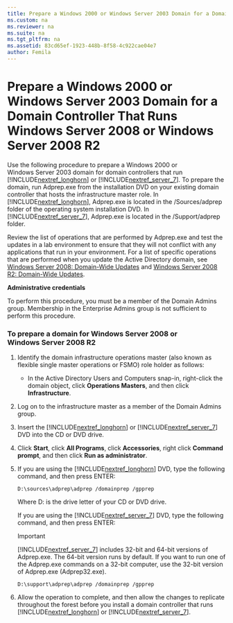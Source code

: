 ```yaml
---
title: Prepare a Windows 2000 or Windows Server 2003 Domain for a Domain Controller That Runs Windows Server 2008 or Windows Server 2008 R2
ms.custom: na
ms.reviewer: na
ms.suite: na
ms.tgt_pltfrm: na
ms.assetid: 83cd65ef-1923-448b-8f58-4c922cae04e7
author: Femila
---
```

# Prepare a Windows 2000 or Windows Server 2003 Domain for a Domain Controller That Runs Windows Server 2008 or Windows Server 2008 R2
  Use the following procedure to prepare a Windows 2000 or Windows Server 2003 domain for domain controllers that run [!INCLUDE[nextref_longhorn](../Token/nextref_longhorn_md.md)] or [!INCLUDE[nextref_server_7](../Token/nextref_server_7_md.md)]. To prepare the domain, run Adprep.exe from the installation DVD on your existing domain controller that hosts the infrastructure master role. In [!INCLUDE[nextref_longhorn](../Token/nextref_longhorn_md.md)], Adprep.exe is located in the \/Sources\/adprep folder of the operating system installation DVD. In [!INCLUDE[nextref_server_7](../Token/nextref_server_7_md.md)], Adprep.exe is located in the \/Support\/adprep folder.  
  
 Review the list of operations that are performed by Adprep.exe and test the updates in a lab environment to ensure that they will not conflict with any applications that run in your environment. For a list of specific operations that are performed when you update the Active Directory domain, see [Windows Server 2008: Domain-Wide Updates](../Topic/Windows-Server-2008--Domain-Wide-Updates.md) and [Windows Server 2008 R2: Domain-Wide Updates](../Topic/Windows-Server-2008-R2--Domain-Wide-Updates.md).  
  
 **Administrative credentials**  
  
 To perform this procedure, you must be a member of the Domain Admins group. Membership in the Enterprise Admins group is not sufficient to perform this procedure.  
  
### To prepare a domain for Windows Server 2008 or Windows Server 2008 R2  
  
1.  Identify the domain infrastructure operations master \(also known as flexible single master operations or FSMO\) role holder as follows:  
  
    -   In the Active Directory Users and Computers snap\-in, right\-click the domain object, click **Operations Masters**, and then click **Infrastructure**.  
  
2.  Log on to the infrastructure master as a member of the Domain Admins group.  
  
3.  Insert the [!INCLUDE[nextref_longhorn](../Token/nextref_longhorn_md.md)] or [!INCLUDE[nextref_server_7](../Token/nextref_server_7_md.md)] DVD into the CD or DVD drive.  
  
4.  Click **Start**, click **All Programs**, click **Accessories**, right click **Command prompt**, and then click **Run as administrator**.  
  
5.  If you are using the [!INCLUDE[nextref_longhorn](../Token/nextref_longhorn_md.md)] DVD, type the following command, and then press ENTER:  
  
     `D:\sources\adprep\adprep /domainprep /gpprep`  
  
     Where D: is the drive letter of your CD or DVD drive.  
  
     If you are using the [!INCLUDE[nextref_server_7](../Token/nextref_server_7_md.md)] DVD, type the following command, and then press ENTER:  
  
    > [!IMPORTANT]  
    >  [!INCLUDE[nextref_server_7](../Token/nextref_server_7_md.md)] includes 32\-bit and 64\-bit versions of Adprep.exe. The 64\-bit version runs by default. If you want to run one of the Adprep.exe commands on a 32\-bit computer, use the 32\-bit version of Adprep.exe \(Adprep32.exe\).  
  
     `D:\support\adprep\adprep /domainprep /gpprep`  
  
6.  Allow the operation to complete, and then allow the changes to replicate throughout the forest before you install a domain controller that runs [!INCLUDE[nextref_longhorn](../Token/nextref_longhorn_md.md)] or [!INCLUDE[nextref_server_7](../Token/nextref_server_7_md.md)].  
  
  